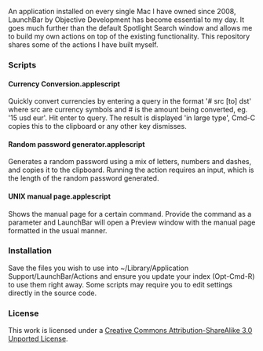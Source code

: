 An application installed on every single Mac I have owned since 2008, LaunchBar by Objective Development has become essential to my day. It goes much further than the default Spotlight Search window and allows me to build my own actions on top of the existing functionality. This repository shares some of the actions I have built myself.

### Scripts

#### Currency Conversion.applescript
Quickly convert currencies by entering a query in the format '# src [to] dst' where src are currency symbols and # is the amount being converted, eg. '15 usd eur'. Hit enter to query. The result is displayed 'in large type', Cmd-C copies this to the clipboard or any other key dismisses.

#### Random password generator.applescript
Generates a random password using a mix of letters, numbers and dashes, and copies it to the clipboard. Running the action requires an input, which is the length of the random password generated.

#### UNIX manual page.applescript
Shows the manual page for a certain command. Provide the command as a parameter and LaunchBar will open a Preview window with the manual page formatted in the usual manner. 

### Installation

Save the files you wish to use into ~/Library/Application Support/LaunchBar/Actions and ensure you update your index (Opt-Cmd-R) to use them right away. Some scripts may require you to edit settings directly in the source code.  

### License

This work is licensed under a [Creative Commons Attribution-ShareAlike 3.0 Unported License](http://creativecommons.org/licenses/by-sa/3.0/).
